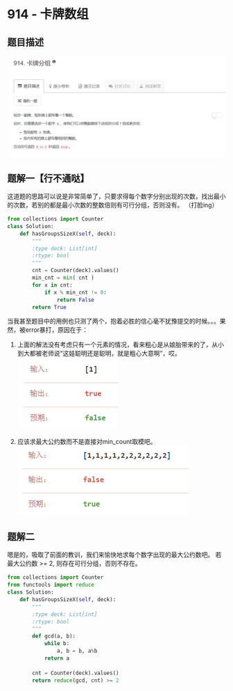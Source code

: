 # 914 - 卡牌数组

## 题目描述
![problem](images/914.png)


## 题解一【行不通哒】
这道题的思路可以说是非常简单了，只要求得每个数字分别出现的次数，找出最小的次数，若别的都是最小次数的整数倍则有可行分组，否则没有。
（打脸ing）
```python
from collections import Counter
class Solution:
    def hasGroupsSizeX(self, deck):
        """
        :type deck: List[int]
        :rtype: bool
        """
        cnt = Counter(deck).values()
        min_cnt = min( cnt )
        for x in cnt:
        	if x % min_cnt != 0:
        		return False
        return True
```

当我甚至题目中的用例也只测了两个，抱着必胜的信心毫不犹豫提交的时候。。。果然，被error暴打，原因在于：
1. 上面的解法没有考虑只有一个元素的情况，看来粗心是从娘胎带来的了，从小到大都被老师说“这娃聪明还是聪明，就是粗心大意啊”，哎。
![problem](images/error.png)

2. 应该求最大公约数而不是直接对min_count取模吧。
![problem](images/error2.png)

## 题解二
嗯是的，吸取了前面的教训，我们来愉快地求每个数字出现的最大公约数吧。
若最大公约数 >= 2, 则存在可行分组，否则不存在。
```python
from collections import Counter
from functools import reduce
class Solution:
    def hasGroupsSizeX(self, deck):
        """
        :type deck: List[int]
        :rtype: bool
        """
        def gcd(a, b):
        	while b:
        		a, b = b, a%b
        	return a

        cnt = Counter(deck).values()
        return reduce(gcd, cnt) >= 2
```